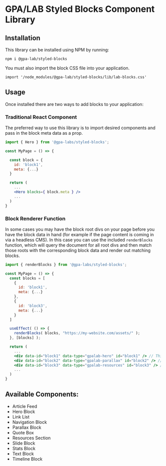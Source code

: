 # GPA/LAB Styled Blocks Component Library

## Installation

This library can be installed using NPM by running:

`npm i @gpa-lab/styled-blocks`

You must also import the block CSS file into your application.

`import '/node_modules/@gpa-lab/styled-blocks/lib/lab-blocks.css'`

## Usage

Once installed there are two ways to add blocks to your application:

### Traditional React Component

The preferred way to use this library is to import desired components and pass in the block meta data as a prop.

```jsx
import { Hero } from '@gpa-labs/styled-blocks';

const MyPage = () => {

  const block = {
    id: 'block1',
    meta: {...}
  }

  return (
    ...
    <Hero blocks={ block.meta } />
    ...
  )
}
```

### Block Renderer Function

In some cases you may have the block root divs on your page before you have the block data in hand (for example if the page content is coming in via a headless CMS). In this case you can use the included `renderBlocks` function, which will query the document for all root divs and then match those roots with the corresponding block data and render out matching blocks.

```jsx
import { renderBlocks } from '@gpa-labs/styled-blocks';

const MyPage = () => {
  const blocks = [
    {
      id: 'block1',
      meta: {...}
    },
    {
      id: 'block3',
      meta: {...}
    }
  ]

  useEffect( () => {
    renderBlocks( blocks, "https://my-website.com/assets/" );
  }, [blocks] );

  return (
    ...
    <div data-id="block1" data-type="gpalab-hero" id="block1" /> // This block will render
    <div data-id="block2" data-type="gpalab-parallax" id="block2" /> // This block will not render
    <div data-id="block3" data-type="gpalab-resources" id="block3" /> //T his block will render
    ...
  )
}
```

## Available Components:

- Article Feed
- Hero Block
- Link List
- Navigation Block
- Parallax Block
- Quote Box
- Resources Section
- Slide Block
- Stats Block
- Text Block
- Timeline Block
